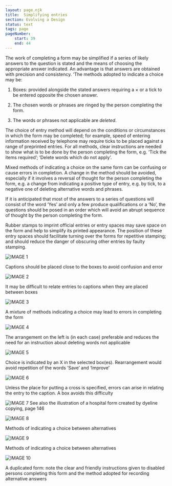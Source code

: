 ```yaml
---
layout: page.njk
title:  Simplifying entries
section: Evolving a Design
status: text
tags: page
pageNumber:
    start: 39
    end: 44
---
```


The work of completing a form may be simplified if a series of likely answers to the question is stated and the means of choosing the appropriate answer indicated. An advantage is that answers are obtained with precision and consistency. ‘The methods
adopted to indicate a choice may be:

1. Boxes: provided alongside the stated answers requiring a &times; or a tick to be entered opposite the chosen answer.

2. The chosen words or phrases are ringed by the person completing the form.

3. The words or phrases not applicable are *deleted*.

The choice of entry method will depend on the conditions or circumstances in which the form may be completed; for example, speed of entering information received by telephone may require ticks to be placed against a range of preprinted entries. For all methods, clear instructions are needed to show what is to be done by the person completing the form, e.g. ‘Tick the items required’; ‘Delete words which do not apply’.

Mixed methods of indicating a choice on the same form can be confusing or cause errors in completion. A change in the method should be avoided, especially if it involves a reversal of thought for the person completing the form, e.g. a change from indicating a positive type of entry, e.g. by tick, to a negative one of deleting alternative words and phrases.

If it is anticipated that most of the answers to a series of questions will consist of the word ‘Yes’ and only a few produce qualifications or a ‘No’, the questions should be posed in an order which will avoid an abrupt sequence of thought by the person completing the form.

Rubber stamps to imprint official entries or entry spaces may save space on the form and help to simplify its printed appearance. The position of these entry spaces should facilitate turning over the forms for repetitive stamping; and should reduce the danger of obscuring other entries by faulty stamping.

![IMAGE 1](https://www.fillmurray.com/g/500/501)

Captions should be placed close to the boxes to avoid confusion and error

![IMAGE 2](https://www.fillmurray.com/g/500/502)

It may be difficult to relate entries to captions when they are placed between boxes

![IMAGE 3](https://www.fillmurray.com/g/500/503)


A mixture of methods indicating a choice may lead to errors in completing the form

![IMAGE 4](https://www.fillmurray.com/g/500/504)

The arrangement on the left is (in each case) preferable and reduces the need for an
instruction about deleting words not applicable

![IMAGE 5](https://www.fillmurray.com/g/500/505)

Choice is indicated by an X in the selected box(es). Rearrangement would avoid repetition
of the words ‘Save’ and ‘Improve’

![IMAGE 6](https://www.fillmurray.com/g/500/506)

Unless the place for putting a cross is specified, errors can arise in relating the entry to
the caption. A box avoids this difficulty

![IMAGE 7](https://www.fillmurray.com/g/500/507)
See also the illustration of a hospital form created by dyeline copying, page 146

![IMAGE 8](https://www.fillmurray.com/g/500/508)

Methods of indicating a choice between alternatives

![IMAGE 9](https://www.fillmurray.com/g/500/509)

Methods of indicating a choice between alternatives

![IMAGE 10](https://www.fillmurray.com/g/500/510)

A duplicated form: note the clear and friendly instructions given to disabled persons
completing this form and the method adopted for recording alternative answers
